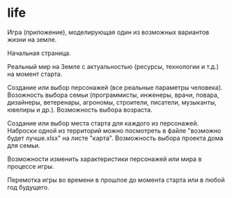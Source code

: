 # life
Игра (приложение), моделирующая один из возможных вариантов жизни на земле.

Начальная страница.

Реальный мир на Земле с актуальностью (ресурсы, технологии и т.д.) на момент старта.

Создание или выбор персонажей (все реальные параметры человека). Возожность выбора семьи (программисты, инженеры, врачи, повара, дизайнеры, ветеренары, агрономы, строители, писатели, музыканты, ювелиры и др.). Возможность выбора возраста.

Создание или выбор места старта для каждого из персонажей. Наброски одной из территорий можно посмотреть в файле "возможно будет лучше.xlsx" на листе "карта". Возможность выбора проекта дома для семьи.

Возможности изменить характеристики персонажей или мира в процессе игры.

Перемотка игры во времени в прошлое до момента старта или в любой год будущего.